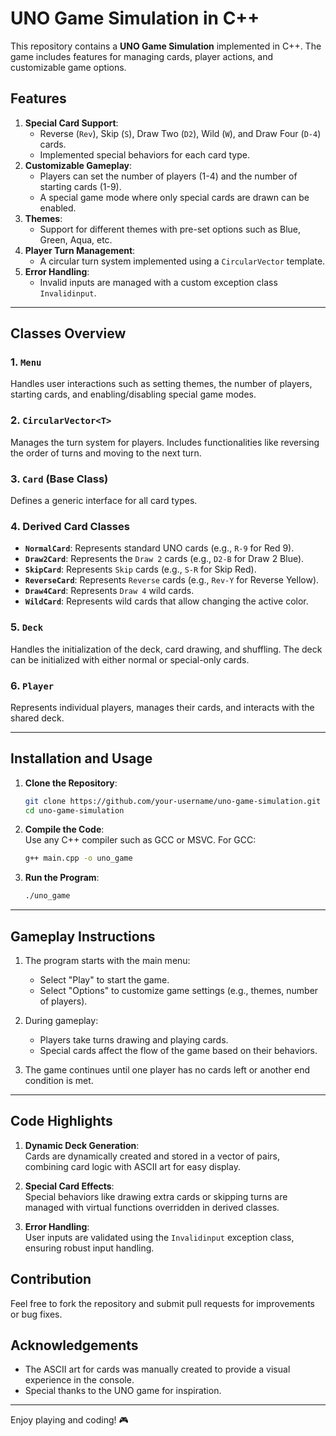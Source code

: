 # UNO Game Simulation in C++  

This repository contains a **UNO Game Simulation** implemented in C++. The game includes features for managing cards, player actions, and customizable game options.  

## Features  
1. **Special Card Support**:  
   - Reverse (`Rev`), Skip (`S`), Draw Two (`D2`), Wild (`W`), and Draw Four (`D-4`) cards.  
   - Implemented special behaviors for each card type.  
2. **Customizable Gameplay**:  
   - Players can set the number of players (1-4) and the number of starting cards (1-9).  
   - A special game mode where only special cards are drawn can be enabled.  
3. **Themes**:  
   - Support for different themes with pre-set options such as Blue, Green, Aqua, etc.  
4. **Player Turn Management**:  
   - A circular turn system implemented using a `CircularVector` template.  
5. **Error Handling**:  
   - Invalid inputs are managed with a custom exception class `Invalidinput`.  

---

## Classes Overview  

### 1. `Menu`  
Handles user interactions such as setting themes, the number of players, starting cards, and enabling/disabling special game modes.  

### 2. `CircularVector<T>`  
Manages the turn system for players. Includes functionalities like reversing the order of turns and moving to the next turn.  

### 3. `Card` (Base Class)  
Defines a generic interface for all card types.  

### 4. Derived Card Classes  
- **`NormalCard`**: Represents standard UNO cards (e.g., `R-9` for Red 9).  
- **`Draw2Card`**: Represents the `Draw 2` cards (e.g., `D2-B` for Draw 2 Blue).  
- **`SkipCard`**: Represents `Skip` cards (e.g., `S-R` for Skip Red).  
- **`ReverseCard`**: Represents `Reverse` cards (e.g., `Rev-Y` for Reverse Yellow).  
- **`Draw4Card`**: Represents `Draw 4` wild cards.  
- **`WildCard`**: Represents wild cards that allow changing the active color.  

### 5. `Deck`  
Handles the initialization of the deck, card drawing, and shuffling. The deck can be initialized with either normal or special-only cards.  

### 6. `Player`  
Represents individual players, manages their cards, and interacts with the shared deck.  

---

## Installation and Usage  

1. **Clone the Repository**:  
   ```bash  
   git clone https://github.com/your-username/uno-game-simulation.git  
   cd uno-game-simulation  
   ```  

2. **Compile the Code**:  
   Use any C++ compiler such as GCC or MSVC. For GCC:  
   ```bash  
   g++ main.cpp -o uno_game  
   ```  

3. **Run the Program**:  
   ```bash  
   ./uno_game  
   ```  

---

## Gameplay Instructions  

1. The program starts with the main menu:  
   - Select "Play" to start the game.  
   - Select "Options" to customize game settings (e.g., themes, number of players).  

2. During gameplay:  
   - Players take turns drawing and playing cards.  
   - Special cards affect the flow of the game based on their behaviors.  

3. The game continues until one player has no cards left or another end condition is met.  

---

## Code Highlights  

1. **Dynamic Deck Generation**:  
   Cards are dynamically created and stored in a vector of pairs, combining card logic with ASCII art for easy display.  

2. **Special Card Effects**:  
   Special behaviors like drawing extra cards or skipping turns are managed with virtual functions overridden in derived classes.  

3. **Error Handling**:  
   User inputs are validated using the `Invalidinput` exception class, ensuring robust input handling.  


## Contribution  
Feel free to fork the repository and submit pull requests for improvements or bug fixes.  


## Acknowledgements  
- The ASCII art for cards was manually created to provide a visual experience in the console.  
- Special thanks to the UNO game for inspiration.  

---

Enjoy playing and coding! 🎮
